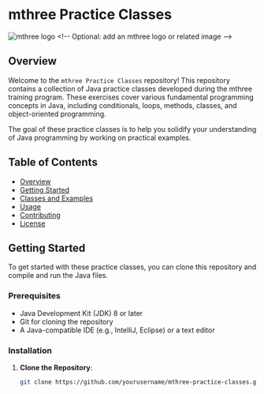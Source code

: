 # mthree Practice Classes

![mthree logo]([https://abk.uwb.edu.pl/RekrutacjaPracodawca/PracodawcaPubliczny/FirmaIkona?ikonaId=85](https://media.licdn.com/dms/image/v2/D560BAQGwCsz_B7PeWw/company-logo_200_200/company-logo_200_200/0/1719256553345/mthree_logo?e=2147483647&v=beta&t=8FF7gknogA-s98EP7Mij4k29FoSgfGGi1aW_F5-xovE))  <!-- Optional: add an mthree logo or related image -->

## Overview

Welcome to the `mthree Practice Classes` repository! This repository contains a collection of Java practice classes developed during the mthree training program. These exercises cover various fundamental programming concepts in Java, including conditionals, loops, methods, classes, and object-oriented programming.

The goal of these practice classes is to help you solidify your understanding of Java programming by working on practical examples.

## Table of Contents

- [Overview](#overview)
- [Getting Started](#getting-started)
- [Classes and Examples](#classes-and-examples)
- [Usage](#usage)
- [Contributing](#contributing)
- [License](#license)

## Getting Started

To get started with these practice classes, you can clone this repository and compile and run the Java files.

### Prerequisites

- Java Development Kit (JDK) 8 or later
- Git for cloning the repository
- A Java-compatible IDE (e.g., IntelliJ, Eclipse) or a text editor

### Installation

1. **Clone the Repository**:

   ```sh
   git clone https://github.com/yourusername/mthree-practice-classes.git
